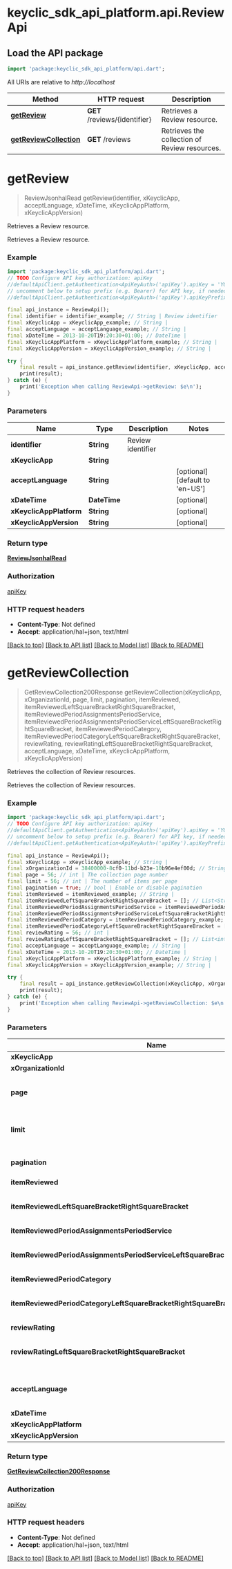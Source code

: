 # keyclic_sdk_api_platform.api.ReviewApi

## Load the API package
```dart
import 'package:keyclic_sdk_api_platform/api.dart';
```

All URIs are relative to *http://localhost*

Method | HTTP request | Description
------------- | ------------- | -------------
[**getReview**](ReviewApi.md#getreview) | **GET** /reviews/{identifier} | Retrieves a Review resource.
[**getReviewCollection**](ReviewApi.md#getreviewcollection) | **GET** /reviews | Retrieves the collection of Review resources.


# **getReview**
> ReviewJsonhalRead getReview(identifier, xKeyclicApp, acceptLanguage, xDateTime, xKeyclicAppPlatform, xKeyclicAppVersion)

Retrieves a Review resource.

Retrieves a Review resource.

### Example
```dart
import 'package:keyclic_sdk_api_platform/api.dart';
// TODO Configure API key authorization: apiKey
//defaultApiClient.getAuthentication<ApiKeyAuth>('apiKey').apiKey = 'YOUR_API_KEY';
// uncomment below to setup prefix (e.g. Bearer) for API key, if needed
//defaultApiClient.getAuthentication<ApiKeyAuth>('apiKey').apiKeyPrefix = 'Bearer';

final api_instance = ReviewApi();
final identifier = identifier_example; // String | Review identifier
final xKeyclicApp = xKeyclicApp_example; // String | 
final acceptLanguage = acceptLanguage_example; // String | 
final xDateTime = 2013-10-20T19:20:30+01:00; // DateTime | 
final xKeyclicAppPlatform = xKeyclicAppPlatform_example; // String | 
final xKeyclicAppVersion = xKeyclicAppVersion_example; // String | 

try {
    final result = api_instance.getReview(identifier, xKeyclicApp, acceptLanguage, xDateTime, xKeyclicAppPlatform, xKeyclicAppVersion);
    print(result);
} catch (e) {
    print('Exception when calling ReviewApi->getReview: $e\n');
}
```

### Parameters

Name | Type | Description  | Notes
------------- | ------------- | ------------- | -------------
 **identifier** | **String**| Review identifier | 
 **xKeyclicApp** | **String**|  | 
 **acceptLanguage** | **String**|  | [optional] [default to 'en-US']
 **xDateTime** | **DateTime**|  | [optional] 
 **xKeyclicAppPlatform** | **String**|  | [optional] 
 **xKeyclicAppVersion** | **String**|  | [optional] 

### Return type

[**ReviewJsonhalRead**](ReviewJsonhalRead.md)

### Authorization

[apiKey](../README.md#apiKey)

### HTTP request headers

 - **Content-Type**: Not defined
 - **Accept**: application/hal+json, text/html

[[Back to top]](#) [[Back to API list]](../README.md#documentation-for-api-endpoints) [[Back to Model list]](../README.md#documentation-for-models) [[Back to README]](../README.md)

# **getReviewCollection**
> GetReviewCollection200Response getReviewCollection(xKeyclicApp, xOrganizationId, page, limit, pagination, itemReviewed, itemReviewedLeftSquareBracketRightSquareBracket, itemReviewedPeriodAssignmentsPeriodService, itemReviewedPeriodAssignmentsPeriodServiceLeftSquareBracketRightSquareBracket, itemReviewedPeriodCategory, itemReviewedPeriodCategoryLeftSquareBracketRightSquareBracket, reviewRating, reviewRatingLeftSquareBracketRightSquareBracket, acceptLanguage, xDateTime, xKeyclicAppPlatform, xKeyclicAppVersion)

Retrieves the collection of Review resources.

Retrieves the collection of Review resources.

### Example
```dart
import 'package:keyclic_sdk_api_platform/api.dart';
// TODO Configure API key authorization: apiKey
//defaultApiClient.getAuthentication<ApiKeyAuth>('apiKey').apiKey = 'YOUR_API_KEY';
// uncomment below to setup prefix (e.g. Bearer) for API key, if needed
//defaultApiClient.getAuthentication<ApiKeyAuth>('apiKey').apiKeyPrefix = 'Bearer';

final api_instance = ReviewApi();
final xKeyclicApp = xKeyclicApp_example; // String | 
final xOrganizationId = 38400000-8cf0-11bd-b23e-10b96e4ef00d; // String | 
final page = 56; // int | The collection page number
final limit = 56; // int | The number of items per page
final pagination = true; // bool | Enable or disable pagination
final itemReviewed = itemReviewed_example; // String | 
final itemReviewedLeftSquareBracketRightSquareBracket = []; // List<String> | 
final itemReviewedPeriodAssignmentsPeriodService = itemReviewedPeriodAssignmentsPeriodService_example; // String | 
final itemReviewedPeriodAssignmentsPeriodServiceLeftSquareBracketRightSquareBracket = []; // List<String> | 
final itemReviewedPeriodCategory = itemReviewedPeriodCategory_example; // String | 
final itemReviewedPeriodCategoryLeftSquareBracketRightSquareBracket = []; // List<String> | 
final reviewRating = 56; // int | 
final reviewRatingLeftSquareBracketRightSquareBracket = []; // List<int> | 
final acceptLanguage = acceptLanguage_example; // String | 
final xDateTime = 2013-10-20T19:20:30+01:00; // DateTime | 
final xKeyclicAppPlatform = xKeyclicAppPlatform_example; // String | 
final xKeyclicAppVersion = xKeyclicAppVersion_example; // String | 

try {
    final result = api_instance.getReviewCollection(xKeyclicApp, xOrganizationId, page, limit, pagination, itemReviewed, itemReviewedLeftSquareBracketRightSquareBracket, itemReviewedPeriodAssignmentsPeriodService, itemReviewedPeriodAssignmentsPeriodServiceLeftSquareBracketRightSquareBracket, itemReviewedPeriodCategory, itemReviewedPeriodCategoryLeftSquareBracketRightSquareBracket, reviewRating, reviewRatingLeftSquareBracketRightSquareBracket, acceptLanguage, xDateTime, xKeyclicAppPlatform, xKeyclicAppVersion);
    print(result);
} catch (e) {
    print('Exception when calling ReviewApi->getReviewCollection: $e\n');
}
```

### Parameters

Name | Type | Description  | Notes
------------- | ------------- | ------------- | -------------
 **xKeyclicApp** | **String**|  | 
 **xOrganizationId** | **String**|  | 
 **page** | **int**| The collection page number | [optional] [default to 1]
 **limit** | **int**| The number of items per page | [optional] [default to 10]
 **pagination** | **bool**| Enable or disable pagination | [optional] 
 **itemReviewed** | **String**|  | [optional] 
 **itemReviewedLeftSquareBracketRightSquareBracket** | [**List<String>**](String.md)|  | [optional] [default to const []]
 **itemReviewedPeriodAssignmentsPeriodService** | **String**|  | [optional] 
 **itemReviewedPeriodAssignmentsPeriodServiceLeftSquareBracketRightSquareBracket** | [**List<String>**](String.md)|  | [optional] [default to const []]
 **itemReviewedPeriodCategory** | **String**|  | [optional] 
 **itemReviewedPeriodCategoryLeftSquareBracketRightSquareBracket** | [**List<String>**](String.md)|  | [optional] [default to const []]
 **reviewRating** | **int**|  | [optional] 
 **reviewRatingLeftSquareBracketRightSquareBracket** | [**List<int>**](int.md)|  | [optional] [default to const []]
 **acceptLanguage** | **String**|  | [optional] [default to 'en-US']
 **xDateTime** | **DateTime**|  | [optional] 
 **xKeyclicAppPlatform** | **String**|  | [optional] 
 **xKeyclicAppVersion** | **String**|  | [optional] 

### Return type

[**GetReviewCollection200Response**](GetReviewCollection200Response.md)

### Authorization

[apiKey](../README.md#apiKey)

### HTTP request headers

 - **Content-Type**: Not defined
 - **Accept**: application/hal+json, text/html

[[Back to top]](#) [[Back to API list]](../README.md#documentation-for-api-endpoints) [[Back to Model list]](../README.md#documentation-for-models) [[Back to README]](../README.md)

